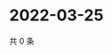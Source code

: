 # 2022-03-25

共 0 条

<!-- BEGIN WEIBO -->
<!-- 最后更新时间 Fri Mar 25 2022 22:00:56 GMT+0800 (China Standard Time) -->

<!-- END WEIBO -->
